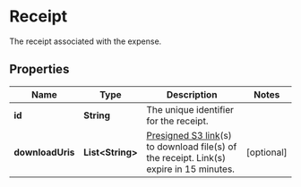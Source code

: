

# Receipt

The receipt associated with the expense.

## Properties

| Name | Type | Description | Notes |
|------------ | ------------- | ------------- | -------------|
|**id** | **String** | The unique identifier for the receipt. |  |
|**downloadUris** | **List&lt;String&gt;** | [Presigned S3 link](https://docs.aws.amazon.com/AmazonS3/latest/userguide/using-presigned-url.html)(s) to download file(s) of the receipt. Link(s) expire in 15 minutes. |  [optional] |



